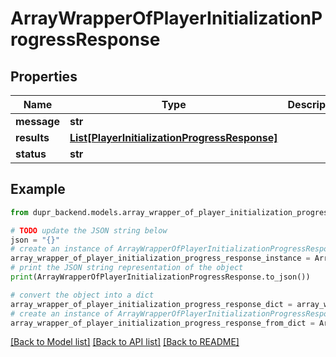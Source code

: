 # ArrayWrapperOfPlayerInitializationProgressResponse


## Properties

Name | Type | Description | Notes
------------ | ------------- | ------------- | -------------
**message** | **str** |  | [optional] 
**results** | [**List[PlayerInitializationProgressResponse]**](PlayerInitializationProgressResponse.md) |  | [optional] 
**status** | **str** |  | [optional] 

## Example

```python
from dupr_backend.models.array_wrapper_of_player_initialization_progress_response import ArrayWrapperOfPlayerInitializationProgressResponse

# TODO update the JSON string below
json = "{}"
# create an instance of ArrayWrapperOfPlayerInitializationProgressResponse from a JSON string
array_wrapper_of_player_initialization_progress_response_instance = ArrayWrapperOfPlayerInitializationProgressResponse.from_json(json)
# print the JSON string representation of the object
print(ArrayWrapperOfPlayerInitializationProgressResponse.to_json())

# convert the object into a dict
array_wrapper_of_player_initialization_progress_response_dict = array_wrapper_of_player_initialization_progress_response_instance.to_dict()
# create an instance of ArrayWrapperOfPlayerInitializationProgressResponse from a dict
array_wrapper_of_player_initialization_progress_response_from_dict = ArrayWrapperOfPlayerInitializationProgressResponse.from_dict(array_wrapper_of_player_initialization_progress_response_dict)
```
[[Back to Model list]](../README.md#documentation-for-models) [[Back to API list]](../README.md#documentation-for-api-endpoints) [[Back to README]](../README.md)


